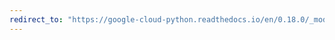 ```yaml
---
redirect_to: "https://google-cloud-python.readthedocs.io/en/0.18.0/_modules/gcloud/bigtable/client.html"
---
```

